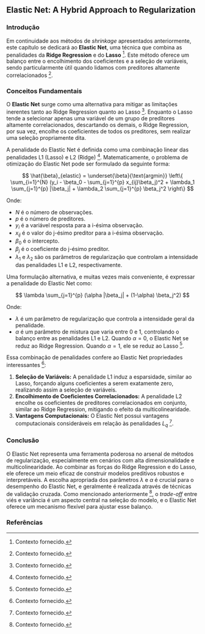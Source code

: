 ## Elastic Net: A Hybrid Approach to Regularization

### Introdução
Em continuidade aos métodos de *shrinkage* apresentados anteriormente, este capítulo se dedicará ao **Elastic Net**, uma técnica que combina as penalidades da **Ridge Regression** e do **Lasso** [^1]. Este método oferece um balanço entre o encolhimento dos coeficientes e a seleção de variáveis, sendo particularmente útil quando lidamos com preditores altamente correlacionados [^1].

### Conceitos Fundamentais

O **Elastic Net** surge como uma alternativa para mitigar as limitações inerentes tanto ao Ridge Regression quanto ao Lasso [^1]. Enquanto o Lasso tende a selecionar apenas uma variável de um grupo de preditores altamente correlacionados, descartando os demais, o Ridge Regression, por sua vez, encolhe os coeficientes de todos os preditores, sem realizar uma seleção propriamente dita.

A penalidade do Elastic Net é definida como uma combinação linear das penalidades L1 (Lasso) e L2 (Ridge) [^1]. Matematicamente, o problema de otimização do Elastic Net pode ser formulado da seguinte forma:

$$ \hat{\beta}_{elastic} = \underset{\beta}{\text{argmin}} \left\{ \sum_{i=1}^{N} (y_i - \beta_0 - \sum_{j=1}^{p} x_{ij}\beta_j)^2 + \lambda_1 \sum_{j=1}^{p} |\beta_j| + \lambda_2 \sum_{j=1}^{p} \beta_j^2 \right\} $$

Onde:
- $N$ é o número de observações.
- $p$ é o número de preditores.
- $y_i$ é a variável resposta para a i-ésima observação.
- $x_{ij}$ é o valor do j-ésimo preditor para a i-ésima observação.
- $\beta_0$ é o intercepto.
- $\beta_j$ é o coeficiente do j-ésimo preditor.
- $\lambda_1$ e $\lambda_2$ são os parâmetros de regularização que controlam a intensidade das penalidades L1 e L2, respectivamente.

Uma formulação alternativa, e muitas vezes mais conveniente, é expressar a penalidade do Elastic Net como:

$$ \lambda \sum_{j=1}^{p} (\alpha |\beta_j| + (1-\alpha) \beta_j^2) $$

Onde:
- $\lambda$ é um parâmetro de regularização que controla a intensidade geral da penalidade.
- $\alpha$ é um parâmetro de mistura que varia entre 0 e 1, controlando o balanço entre as penalidades L1 e L2. Quando $\alpha = 0$, o Elastic Net se reduz ao Ridge Regression. Quando $\alpha = 1$, ele se reduz ao Lasso [^1].

Essa combinação de penalidades confere ao Elastic Net propriedades interessantes [^1]:
1.  **Seleção de Variáveis:** A penalidade L1 induz a esparsidade, similar ao Lasso, forçando alguns coeficientes a serem exatamente zero, realizando assim a seleção de variáveis.
2.  **Encolhimento de Coeficientes Correlacionados:** A penalidade L2 encolhe os coeficientes de preditores correlacionados em conjunto, similar ao Ridge Regression, mitigando o efeito da multicolinearidade.
3.  **Vantagens Computacionais:** O Elastic Net possui vantagens computacionais consideráveis em relação às penalidades $L_q$ [^1].

### Conclusão

O Elastic Net representa uma ferramenta poderosa no arsenal de métodos de regularização, especialmente em cenários com alta dimensionalidade e multicolinearidade. Ao combinar as forças do Ridge Regression e do Lasso, ele oferece um meio eficaz de construir modelos preditivos robustos e interpretáveis. A escolha apropriada dos parâmetros $\lambda$ e $\alpha$ é crucial para o desempenho do Elastic Net, e geralmente é realizada através de técnicas de validação cruzada. Como mencionado anteriormente [^1], o *trade-off* entre viés e variância é um aspecto central na seleção do modelo, e o Elastic Net oferece um mecanismo flexível para ajustar esse balanço.

### Referências
[^1]: Contexto fornecido.
<!-- END -->